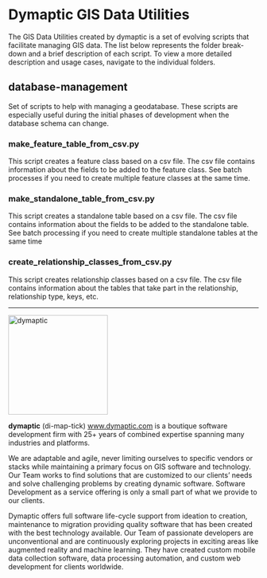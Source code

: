 # Dymaptic GIS Data Utilities
The GIS Data Utilities created by dymaptic is a set of evolving scripts that facilitate managing GIS data. The list below represents the folder break-down and a brief description of each script. To view a more detailed description and usage cases, navigate to the individual folders. 

## database-management
Set of scripts to help with managing a geodatabase. These scripts are especially useful during the initial phases of development when the database schema can change.

### make_feature_table_from_csv.py

This script creates a feature class based on a csv file. The csv file contains information about the fields to be added to the feature class. See batch processes if you need to create multiple feature classes at the same time.

### make_standalone_table_from_csv.py

This script creates a standalone table based on a csv file. The csv file contains information about the fields to be added to the standalone table. See batch processing if you need to create multiple standalone tables at the same time

### create_relationship_classes_from_csv.py

This script creates relationship classes based on a csv file. The csv file contains information about the tables that take part in the relationship, relationship type, keys, etc. 

*** 

<img src="https://dymaptic.com/images/dymaptic-logo-new.png" alt="dymaptic" width="200"/>


**dymaptic** (di-map-tick) www.dymaptic.com is a boutique software development firm with 25+ years  of combined expertise spanning many industries and platforms.

We are adaptable and agile, never limiting ourselves to specific vendors or stacks while maintaining a primary focus on GIS software and technology. Our Team works to find solutions that are customized to our clients’ needs and solve challenging problems by creating dynamic software. Software Development as a service offering is only a small part of what we provide to our clients.

Dymaptic offers full software life-cycle support from ideation to creation, maintenance to migration providing quality software that has been created with the best technology available. Our Team of passionate developers are unconventional and are continuously exploring projects in exciting areas like augmented reality and machine learning. They have created custom mobile data collection software, data processing automation, and custom web development for clients worldwide.
